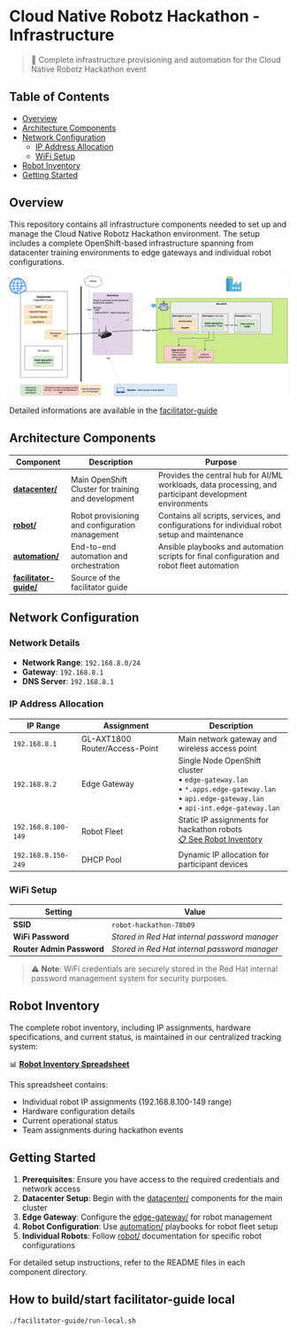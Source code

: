 # Cloud Native Robotz Hackathon - Infrastructure

> 🤖 Complete infrastructure provisioning and automation for the Cloud Native Robotz Hackathon event

## Table of Contents

- [Overview](#overview)
- [Architecture Components](#architecture-components)
- [Network Configuration](#network-configuration)
  - [IP Address Allocation](#ip-address-allocation)
  - [WiFi Setup](#wifi-setup)
- [Robot Inventory](#robot-inventory)
- [Getting Started](#getting-started)

## Overview

This repository contains all infrastructure components needed to set up and manage the Cloud Native Robotz Hackathon environment. The setup includes a complete OpenShift-based infrastructure spanning from datacenter training environments to edge gateways and individual robot configurations.

![Infrastructure Overview](overview.drawio.v2.png)

Detailed informations are available in the [facilitator-guide](https://cloud-native-robotz-hackathon.github.io/infrastructure/)

## Architecture Components

| Component | Description | Purpose |
|-----------|-------------|---------|
| **[datacenter/](datacenter/)** | Main OpenShift Cluster for training and development | Provides the central hub for AI/ML workloads, data processing, and participant development environments |
| **[robot/](robot/)** | Robot provisioning and configuration management | Contains all scripts, services, and configurations for individual robot setup and maintenance |
| **[automation/](automation/)** | End-to-end automation and orchestration | Ansible playbooks and automation scripts for final configuration and robot fleet automation |
| **[facilitator-guide/](https://cloud-native-robotz-hackathon.github.io/infrastructure/)** | Source of the facilitator guide |

## Network Configuration

### Network Details

- **Network Range**: `192.168.8.0/24`
- **Gateway**: `192.168.8.1`
- **DNS Server**: `192.168.8.1`

### IP Address Allocation

| IP Range | Assignment | Description |
|----------|------------|-------------|
| `192.168.8.1` | GL-AXT1800 Router/Access-Point | Main network gateway and wireless access point |
| `192.168.8.2` | Edge Gateway | Single Node OpenShift cluster<br/>• `edge-gateway.lan`<br/>• `*.apps.edge-gateway.lan`<br/>• `api.edge-gateway.lan`<br/>• `api-int.edge-gateway.lan` |
| `192.168.8.100-149` | Robot Fleet | Static IP assignments for hackathon robots<br/>[📋 See Robot Inventory](#robot-inventory) |
| `192.168.8.150-249` | DHCP Pool | Dynamic IP allocation for participant devices |

### WiFi Setup

| Setting | Value |
|---------|-------|
| **SSID** | `robot-hackathon-78b09` |
| **WiFi Password** | *Stored in Red Hat internal password manager* |
| **Router Admin Password** | *Stored in Red Hat internal password manager* |

> ⚠️ **Note**: WiFi credentials are securely stored in the Red Hat internal password management system for security purposes.

## Robot Inventory

The complete robot inventory, including IP assignments, hardware specifications, and current status, is maintained in our centralized tracking system:

📊 **[Robot Inventory Spreadsheet](https://docs.google.com/spreadsheets/d/1HIwmvbSDCddMpYYcYuls53cX771A9UED9M1vFjI9NCs/edit#gid=0)**

This spreadsheet contains:
- Individual robot IP assignments (192.168.8.100-149 range)
- Hardware configuration details
- Current operational status
- Team assignments during hackathon events

## Getting Started

1. **Prerequisites**: Ensure you have access to the required credentials and network access
2. **Datacenter Setup**: Begin with the [datacenter/](datacenter/) components for the main cluster
3. **Edge Gateway**: Configure the [edge-gateway/](edge-gateway/) for robot management
4. **Robot Configuration**: Use [automation/](automation/) playbooks for robot fleet setup
5. **Individual Robots**: Follow [robot/](robot/) documentation for specific robot configurations

For detailed setup instructions, refer to the README files in each component directory.

## How to build/start facilitator-guide local

```shell
./facilitator-guide/run-local.sh
```